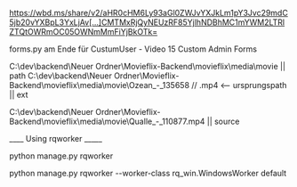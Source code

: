 https://wbd.ms/share/v2/aHR0cHM6Ly93aGl0ZWJvYXJkLm1pY3Jvc29mdC5jb20vYXBpL3YxLjAv[…]CMTMxRjQyNEUzRF85YjlhNDBhMC1mYWM2LTRlZTQtOWRmOC05OWNmMmFiYjBkOTk=

forms.py am Ende für CustumUser - Video 15  Custom Admin Forms


C:\dev\backend\Neuer Ordner\Movieflix-Backend\movieflix\media\movie  || path
C:\dev\backend\Neuer Ordner\Movieflix-Backend\movieflix\media\movie\Ozean_-_135658  // .mp4    <-- ursprungspath   || ext

C:\dev\backend\Neuer Ordner\Movieflix-Backend\movieflix\media\movie\Qualle_-_110877.mp4 || source


____ Using rqworker _____

python manage.py rqworker

python manage.py rqworker --worker-class rq_win.WindowsWorker default





